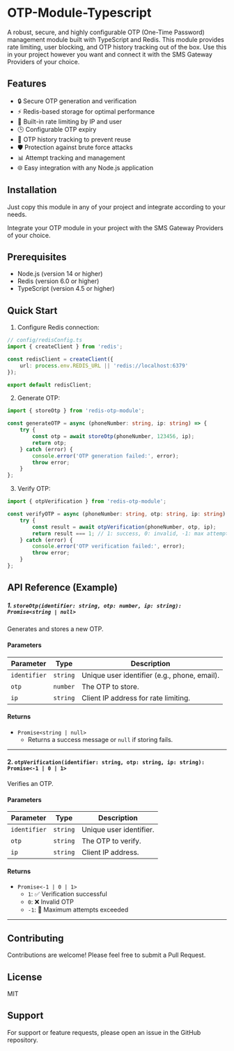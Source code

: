 # OTP-Module-Typescript
A robust, secure, and highly configurable OTP (One-Time Password) management module built with TypeScript and Redis. This module provides rate limiting, user blocking, and OTP history tracking out of the box. Use this in your project however you want and connect it with the SMS Gateway Providers of your choice. 


## Features

- 🔒 Secure OTP generation and verification
- ⚡ Redis-based storage for optimal performance
- 🚥 Built-in rate limiting by IP and user
- 🕒 Configurable OTP expiry
- 🔄 OTP history tracking to prevent reuse
- 🛡️ Protection against brute force attacks
- 📊 Attempt tracking and management
- 🌐 Easy integration with any Node.js application

## Installation

Just copy this module in any of your project and integrate according to your needs.

Integrate your OTP module in your project with the SMS Gateway Providers of your choice.

## Prerequisites

- Node.js (version 14 or higher)
- Redis (version 6.0 or higher)
- TypeScript (version 4.5 or higher)

## Quick Start

1. Configure Redis connection:

```typescript
// config/redisConfig.ts
import { createClient } from 'redis';

const redisClient = createClient({
    url: process.env.REDIS_URL || 'redis://localhost:6379'
});

export default redisClient;
```

2. Generate OTP:

```typescript
import { storeOtp } from 'redis-otp-module';

const generateOTP = async (phoneNumber: string, ip: string) => {
    try {
        const otp = await storeOtp(phoneNumber, 123456, ip);
        return otp;
    } catch (error) {
        console.error('OTP generation failed:', error);
        throw error;
    }
};
```

3. Verify OTP:

```typescript
import { otpVerification } from 'redis-otp-module';

const verifyOTP = async (phoneNumber: string, otp: string, ip: string) => {
    try {
        const result = await otpVerification(phoneNumber, otp, ip);
        return result === 1; // 1: success, 0: invalid, -1: max attempts exceeded
    } catch (error) {
        console.error('OTP verification failed:', error);
        throw error;
    }
};
```

## API Reference (Example)

##### 1. `storeOtp(identifier: string, otp: number, ip: string): Promise<string | null>`

Generates and stores a new OTP.

#### **Parameters**
| Parameter  | Type     | Description                                   |
|------------|---------|-----------------------------------------------|
| `identifier` | `string` | Unique user identifier (e.g., phone, email). |
| `otp`       | `number` | The OTP to store. |
| `ip`        | `string` | Client IP address for rate limiting. |

#### **Returns**
- `Promise<string | null>`  
  - Returns a success message or `null` if storing fails.

---

#### 2. `otpVerification(identifier: string, otp: string, ip: string): Promise<-1 | 0 | 1>`

Verifies an OTP.

#### **Parameters**
| Parameter  | Type     | Description                                   |
|------------|---------|-----------------------------------------------|
| `identifier` | `string` | Unique user identifier. |
| `otp`       | `string` | The OTP to verify. |
| `ip`        | `string` | Client IP address. |

#### **Returns**
- `Promise<-1 | 0 | 1>`  
  - `1`: ✅ Verification successful  
  - `0`: ❌ Invalid OTP  
  - `-1`: 🚫 Maximum attempts exceeded  

---

## Contributing
Contributions are welcome! Please feel free to submit a Pull Request.


## License
MIT


## Support
For support or feature requests, please open an issue in the GitHub repository.
